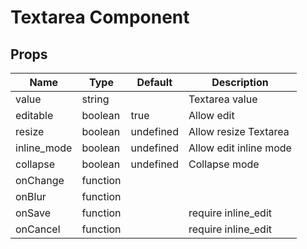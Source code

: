 # Textarea Component
## Props

|Name|Type|Default|Description|
|--|--|--|--|
|value|string||Textarea value|
|editable|boolean|true|Allow edit|
|resize|boolean|undefined|Allow resize Textarea|
|inline_mode|boolean|undefined|Allow edit inline mode|
|collapse|boolean|undefined|Collapse mode|
|onChange|function|||
|onBlur|function|||
|onSave|function||require inline_edit|
|onCancel|function||require inline_edit|
